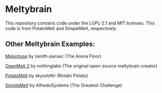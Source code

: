 # Meltybrain

This repository contains code under the LGPL-2.1 and MIT licenses. This code is from PotatoMelt and SimpleMelt, respectively.

## Other Meltybrain Examples: 

[Melontype](https://github.com/zenith-parsec/melontype) by zenith-parsec (The Arena Floor)

[OpenMelt 2](https://github.com/nothinglabs/openmelt2) by nothinglabs (The original open-source meltybrain creator)

[PotatoMelt](https://github.com/skysdottir/potatomelt) by skysdottir (Rotato Potato)

[SimpleMelt](https://github.com/AlfredoSystems/SimpleMelt/blob/main/src/SimpleMelt.cpp) by AlfredoSystems (The Greatest Challenge)
